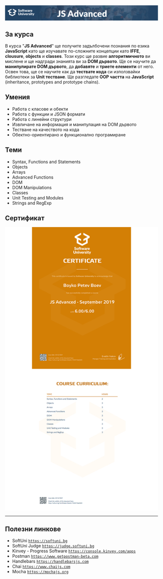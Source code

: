 ![JS-Advanced-September-2019](https://github.com/BoykoPetevBoev/JS-Advanced-September-2019/blob/master/JSAdvanced.jpg)

## За курса

В курса "**JS Advanced**" ще получите задълбочени познания по езика **JavaScript** като ще изучавате по-сложните концепции като **IFFE**, **clousure**, **objects** и **classes**. Този курс ще развие **алгоритмичното** ви мислене и ще надгради знанията ви за **DOM дървото**. Ще се научите да **манипулирате DOM дървото**, да **добавяте** и **триете елементи** от него. Освен това, ще се научите как да **тествате кода** си използвайки библиотеки за **Unit тестване**. Ще разгледате **OOP частта** на **JavaScript** (inheritance, prototypes and prototype chains).

## Умения

- Работа с класове и обекти
- Работа с функции и JSON формати
- Работа с линейни структури
- Извличане на информация и манипулация на DOM дървото
- Тестване на качеството на кода
- Обектно-ориентирано и функционално програмиране

## Теми

- Syntax, Functions and Statements
- Objects
- Arrays
- Advanced Functions
- DOM
- DOM Manipulations
- Classes
- Unit Testing and Modules
- Strings and RegExp

## Сертификат

![Image Not Found](https://github.com/BoykoPetevBoev/JS-Advanced-September-2019/blob/master/JSAdvancedCertificate.jpeg)

---

## Полезни линкове

- SoftUni 
<a href="https://softuni.bg">`https://softuni.bg`</a>
- SoftUni Judge 
<a href="https://judge.softuni.bg">`https://judge.softuni.bg`</a>
- Kinvey - Progress Software 
<a href="https://console.kinvey.com/apps">`https://console.kinvey.com/apps`</a>
- Postman 
<a href="https://www.getpostman-beta.com">`https://www.getpostman-beta.com`</a>
- Handlebars 
<a href="https://handlebarsjs.com">`https://handlebarsjs.com`</a>
- Chai 
<a href="https://www.chaijs.com">`https://www.chaijs.com`</a>
- Mocha 
<a href="https://mochajs.org">`https://mochajs.org`</a>

